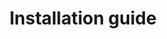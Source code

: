 ---
title: Installation guide
description: Installation guide
slug: /installation-guide
sidebar_position: 2
---